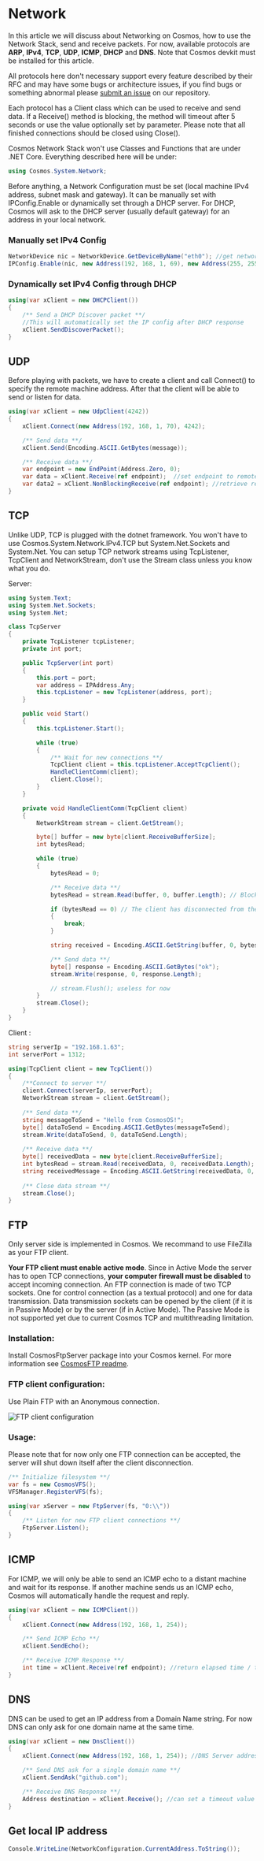 # Network

In this article we will discuss about Networking on Cosmos, how to use the Network Stack, send and receive packets. For now, available protocols are **ARP**, **IPv4**, **TCP**, **UDP**, **ICMP**, **DHCP** and **DNS**. Note that Cosmos devkit must be installed for this article.

All protocols here don't necessary support every feature described by their RFC and may have some bugs or architecture issues, if you find bugs or something abnormal please [submit an issue](https://github.com/CosmosOS/Cosmos/issues/new/choose) on our repository. 

Each protocol has a Client class which can be used to receive and send data. If a Receive() method is blocking, the method will timeout after 5 seconds or use the value optionally set by parameter. Please note that all finished connections should be closed using Close().

Cosmos Network Stack won't use Classes and Functions that are under .NET Core. Everything described here will be under:
```csharp
using Cosmos.System.Network;
```

Before anything, a Network Configuration must be set (local machine IPv4 address, subnet mask and gateway). It can be manually set with IPConfig.Enable or dynamically set through a DHCP server. For DHCP, Cosmos will ask to the DHCP server (usually default gateway) for an address in your local network.

### Manually set IPv4 Config
```csharp
NetworkDevice nic = NetworkDevice.GetDeviceByName("eth0"); //get network device by name
IPConfig.Enable(nic, new Address(192, 168, 1, 69), new Address(255, 255, 255, 0), new Address(192, 168, 1, 254)); //enable IPv4 configuration
```
### Dynamically set IPv4 Config through DHCP
```csharp
using(var xClient = new DHCPClient())
{
    /** Send a DHCP Discover packet **/
    //This will automatically set the IP config after DHCP response
    xClient.SendDiscoverPacket();
}
```

## UDP
Before playing with packets, we have to create a client and call Connect() to specify the remote machine address. After that the client will be able to send or listen for data.
```csharp
using(var xClient = new UdpClient(4242))
{
    xClient.Connect(new Address(192, 168, 1, 70), 4242);

    /** Send data **/
    xClient.Send(Encoding.ASCII.GetBytes(message));

    /** Receive data **/
    var endpoint = new EndPoint(Address.Zero, 0);
    var data = xClient.Receive(ref endpoint);  //set endpoint to remote machine IP:port
    var data2 = xClient.NonBlockingReceive(ref endpoint); //retrieve receive buffer without waiting
}
```

## TCP
Unlike UDP, TCP is plugged with the dotnet framework. You won't have to use Cosmos.System.Network.IPv4.TCP but System.Net.Sockets and System.Net. You can setup TCP network streams using TcpListener, TcpClient and NetworkStream, don't use the Stream class unless you know what you do.

Server:
```csharp
using System.Text;
using System.Net.Sockets;
using System.Net;

class TcpServer
{
    private TcpListener tcpListener;
    private int port;

    public TcpServer(int port)
    {
        this.port = port;
        var address = IPAddress.Any;
        this.tcpListener = new TcpListener(address, port);
    }

    public void Start()
    {
        this.tcpListener.Start();

        while (true)
        {
            /** Wait for new connections **/
            TcpClient client = this.tcpListener.AcceptTcpClient();
            HandleClientComm(client);
            client.Close();
        }
    }

    private void HandleClientComm(TcpClient client)
    {
        NetworkStream stream = client.GetStream();

        byte[] buffer = new byte[client.ReceiveBufferSize];
        int bytesRead;

        while (true)
        {
            bytesRead = 0;

            /** Receive data **/
            bytesRead = stream.Read(buffer, 0, buffer.Length); // Blocks until a client sends a message

            if (bytesRead == 0) // The client has disconnected from the server
            {
                break;
            }

            string received = Encoding.ASCII.GetString(buffer, 0, bytesRead);

            /** Send data **/
            byte[] response = Encoding.ASCII.GetBytes("ok");
            stream.Write(response, 0, response.Length);

            // stream.Flush(); useless for now
        }
        stream.Close();
    }
}
```

Client :
```csharp
string serverIp = "192.168.1.63";
int serverPort = 1312;

using(TcpClient client = new TcpClient())
{
    /**Connect to server **/
    client.Connect(serverIp, serverPort);
    NetworkStream stream = client.GetStream();
    
    /** Send data **/
    string messageToSend = "Hello from CosmosOS!";
    byte[] dataToSend = Encoding.ASCII.GetBytes(messageToSend);
    stream.Write(dataToSend, 0, dataToSend.Length);
    
    /** Receive data **/
    byte[] receivedData = new byte[client.ReceiveBufferSize];
    int bytesRead = stream.Read(receivedData, 0, receivedData.Length);
    string receivedMessage = Encoding.ASCII.GetString(receivedData, 0, bytesRead);
    
    /** Close data stream **/
    stream.Close();
}
```

## FTP
Only server side is implemented in Cosmos. We recommand to use FileZilla as your FTP client.

**Your FTP client must enable active mode**. Since in Active Mode the server has to open TCP connections, **your computer firewall must be disabled** to accept incoming connection. An FTP connection is made of two TCP sockets. One for control connection (as a textual protocol) and one for data transmission. Data transmission sockets can be opened by the client (if it is in Passive Mode) or by the server (if in Active Mode). The Passive Mode is not supported yet due to current Cosmos TCP and multithreading limitation.

### Installation:

Install CosmosFtpServer package into your Cosmos kernel. For more information see [CosmosFTP readme](https://github.com/CosmosOS/CosmosFtp).

### FTP client configuration:

Use Plain FTP with an Anonymous connection.

![FTP client configuration](https://user-images.githubusercontent.com/18724279/121685499-4c71f380-cac0-11eb-8d08-6db1c0096e68.png)

### Usage:

Please note that for now only one FTP connection can be accepted, the server will shut down itself after the client disconnection.

```csharp
/** Initialize filesystem **/
var fs = new CosmosVFS();
VFSManager.RegisterVFS(fs);

using(var xServer = new FtpServer(fs, "0:\\"))
{
    /** Listen for new FTP client connections **/
    FtpServer.Listen();
}
```

## ICMP
For ICMP, we will only be able to send an ICMP echo to a distant machine and wait for its response. If another machine sends us an ICMP echo, Cosmos will automatically handle the request and reply.
```csharp
using(var xClient = new ICMPClient())
{
    xClient.Connect(new Address(192, 168, 1, 254));

    /** Send ICMP Echo **/
    xClient.SendEcho();

    /** Receive ICMP Response **/
    int time = xClient.Receive(ref endpoint); //return elapsed time / timeout if no response
}

```
## DNS
DNS can be used to get an IP address from a Domain Name string. For now DNS can only ask for one domain name at the same time.
```csharp
using(var xClient = new DnsClient())
{
    xClient.Connect(new Address(192, 168, 1, 254)); //DNS Server address

    /** Send DNS ask for a single domain name **/
    xClient.SendAsk("github.com");

    /** Receive DNS Response **/
    Address destination = xClient.Receive(); //can set a timeout value
}

```
## Get local IP address
```csharp
Console.WriteLine(NetworkConfiguration.CurrentAddress.ToString());
```